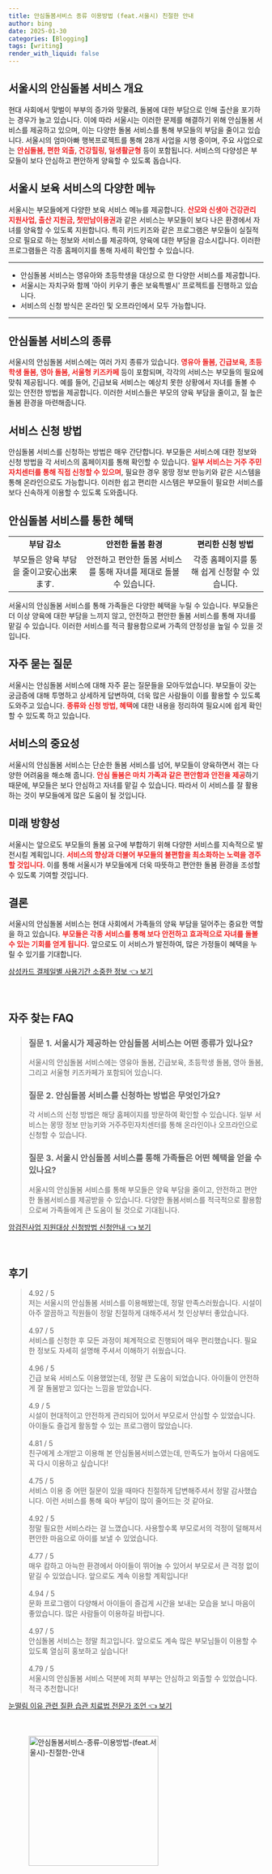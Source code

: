 ```yaml
---
title: 안심돌봄서비스 종류 이용방법 (feat.서울시) 친절한 안내
author: bing
date: 2025-01-30
categories: [Blogging]
tags: [writing]
render_with_liquid: false
---
```



<h2 id='안심돌봄 서비스 개요'>서울시의 안심돌봄 서비스 개요</h2>

<p>현대 사회에서 맞벌이 부부의 증가와 맞물려, 돌봄에 대한 부담으로 인해 출산을 포기하는 경우가 늘고 있습니다. 이에 따라 서울시는 이러한 문제를 해결하기 위해 안심돌봄 서비스를 제공하고 있으며, 이는 다양한 돌봄 서비스를 통해 부모들의 부담을 줄이고 있습니다. 서울시의 엄마아빠 행복프로젝트를 통해 28개 사업을 시행 중이며, 주요 사업으로는 <b><span style="color: #ee2323;">안심돌봄, 편한 외출, 건강힐링, 일생활균형</span></b> 등이 포함됩니다. 서비스의 다양성은 부모들이 보다 안심하고 편안하게 양육할 수 있도록 돕습니다.</p>

<h2 id='서울시 보육 서비스 메뉴'>서울시 보육 서비스의 다양한 메뉴</h2>

<p>서울시는 부모들에게 다양한 보육 서비스 메뉴를 제공합니다. <b><span style="color: #ee2323;">산모와 신생아 건강관리 지원사업, 출산 지원금, 첫만남이용권</span></b>과 같은 서비스는 부모들이 보다 나은 환경에서 자녀를 양육할 수 있도록 지원합니다. 특히 키드키즈와 같은 프로그램은 부모들이 실질적으로 필요로 하는 정보와 서비스를 제공하여, 양육에 대한 부담을 감소시킵니다. 이러한 프로그램들은 각종 홈페이지를 통해 자세히 확인할 수 있습니다.</p>

<hr />

<ul>
    <li>안심돌봄 서비스는 영유아와 초등학생을 대상으로 한 다양한 서비스를 제공합니다.</li>
    <li>서울시는 자치구와 함께 '아이 키우기 좋은 보육특별시' 프로젝트를 진행하고 있습니다.</li>
    <li>서비스의 신청 방식은 온라인 및 오프라인에서 모두 가능합니다.</li>
</ul>

<hr />

<h2 id='안심돌봄 서비스의 종류'>안심돌봄 서비스의 종류</h2>

<p>서울시의 안심돌봄 서비스에는 여러 가지 종류가 있습니다. <b><span style="color: #ee2323;">영유아 돌봄, 긴급보육, 초등학생 돌봄, 영아 돌봄, 서울형 키즈카페</span></b> 등이 포함되며, 각각의 서비스는 부모들의 필요에 맞춰 제공됩니다. 예를 들어, 긴급보육 서비스는 예상치 못한 상황에서 자녀를 돌볼 수 있는 안전한 방법을 제공합니다. 이러한 서비스들은 부모의 양육 부담을 줄이고, 질 높은 돌봄 환경을 마련해줍니다.</p>

<h2 id='서비스 신청 방법'>서비스 신청 방법</h2>

<p>안심돌봄 서비스를 신청하는 방법은 매우 간단합니다. 부모들은 서비스에 대한 정보와 신청 방법을 각 서비스의 홈페이지를 통해 확인할 수 있습니다. <b><span style="color: #ee2323;">일부 서비스는 거주 주민자치센터를 통해 직접 신청할 수 있으며</span></b>, 필요한 경우 몽땅 정보 만능키와 같은 시스템을 통해 온라인으로도 가능합니다. 이러한 쉽고 편리한 시스템은 부모들이 필요한 서비스를 보다 신속하게 이용할 수 있도록 도와줍니다.</p>

<h2 id='안심돌봄 서비스의 혜택'>안심돌봄 서비스를 통한 혜택</h2>

<table>
    <tr>
        <td style="text-align: center; height: 17px;"><b>부담 감소</b></td>
        <td style="text-align: center; height: 17px;"><b>안전한 돌봄 환경</b></td>
        <td style="text-align: center; height: 17px;"><b>편리한 신청 방법</b></td>
    </tr>
    <tr>
        <td style="text-align: center; height: 17px;">부모들은 양육 부담을 줄이고安心出来ます.</td>
        <td style="text-align: center; height: 17px;">안전하고 편안한 돌봄 서비스를 통해 자녀를 제대로 돌볼 수 있습니다.</td>
        <td style="text-align: center; height: 17px;">각종 홈페이지를 통해 쉽게 신청할 수 있습니다.</td>
    </tr>
</table>

<p>서울시의 안심돌봄 서비스를 통해 가족들은 다양한 혜택을 누릴 수 있습니다. 부모들은 더 이상 양육에 대한 부담을 느끼지 않고, 안전하고 편안한 돌봄 서비스를 통해 자녀를 맡길 수 있습니다. 이러한 서비스를 적극 활용함으로써 가족의 안정성을 높일 수 있을 것입니다.</p>

<h2 id='자주 묻는 질문'>자주 묻는 질문</h2>

<p>서울시는 안심돌봄 서비스에 대해 자주 묻는 질문들을 모아두었습니다. 부모들이 갖는 궁금증에 대해 투명하고 상세하게 답변하여, 더욱 많은 사람들이 이를 활용할 수 있도록 도와주고 있습니다. <b><span style="color: #ee2323;">종류와 신청 방법, 혜택</span></b>에 대한 내용을 정리하여 필요시에 쉽게 확인할 수 있도록 하고 있습니다.</p>

<h2 id='서비스의 중요성'>서비스의 중요성</h2>

<p>서울시의 안심돌봄 서비스는 단순한 돌봄 서비스를 넘어, 부모들이 양육하면서 겪는 다양한 어려움을 해소해 줍니다. <b><span style="color: #ee2323;">안심 돌봄은 마치 가족과 같은 편안함과 안전을 제공</span></b>하기 때문에, 부모들은 보다 안심하고 자녀를 맡길 수 있습니다. 따라서 이 서비스를 잘 활용하는 것이 부모들에게 많은 도움이 될 것입니다.</p>

<h2 id='미래 방향성'>미래 방향성</h2>

<p>서울시는 앞으로도 부모들의 돌봄 요구에 부합하기 위해 다양한 서비스를 지속적으로 발전시킬 계획입니다. <b><span style="color: #ee2323;">서비스의 향상과 더불어 부모들의 불편함을 최소화하는 노력을 경주할 것입니다</span></b>. 이를 통해 서울시가 부모들에게 더욱 따뜻하고 편안한 돌봄 환경을 조성할 수 있도록 기여할 것입니다.</p>

<h2 id='결론'>결론</h2>

<p>서울시의 안심돌봄 서비스는 현대 사회에서 가족들의 양육 부담을 덜어주는 중요한 역할을 하고 있습니다. <b><span style="color: #ee2323;">부모들은 각종 서비스를 통해 보다 안전하고 효과적으로 자녀를 돌볼 수 있는 기회를 얻게 됩니다.</span></b> 앞으로도 이 서비스가 발전하여, 많은 가정들이 혜택을 누릴 수 있기를 기대합니다.</p>


<p><a class="click-button" title="삼성카드 결제일별 사용기간 소중한 정보" href="https://afficreate.github.io/posts/%EC%82%BC%EC%84%B1%EC%B9%B4%EB%93%9C-%EA%B2%B0%EC%A0%9C%EC%9D%BC%EB%B3%84-%EC%82%AC%EC%9A%A9%EA%B8%B0%EA%B0%84-%EC%86%8C%EC%A4%91%ED%95%9C-%EC%A0%95%EB%B3%B4/" rel="dofollow">삼성카드 결제일별 사용기간 소중한 정보 👈 보기</a></p><br>
<h2 id='자주_찾는_FAQ'>자주 찾는 FAQ</h2>
<div itemscope="" itemtype="https://schema.org/FAQPage"> 
<blockquote> 
<div itemscope="" itemprop="mainEntity" itemtype="https://schema.org/Question"> 
<h3 itemprop="name">질문 1. 서울시가 제공하는 안심돌봄 서비스는 어떤 종류가 있나요?</h3> 
<div itemscope="" itemprop="acceptedAnswer" itemtype="https://schema.org/Answer"> 
<span itemprop="text"> 
<p>서울시의 안심돌봄 서비스에는 영유아 돌봄, 긴급보육, 초등학생 돌봄, 영아 돌봄, 그리고 서울형 키즈카페가 포함되어 있습니다.</p> 
</span> 
</div> 
</div> 
<div itemscope="" itemprop="mainEntity" itemtype="https://schema.org/Question"> 
<h3 itemprop="name">질문 2. 안심돌봄 서비스를 신청하는 방법은 무엇인가요?</h3> 
<div itemscope="" itemprop="acceptedAnswer" itemtype="https://schema.org/Answer"> 
<span itemprop="text"> 
<p>각 서비스의 신청 방법은 해당 홈페이지를 방문하여 확인할 수 있습니다. 일부 서비스는 몽땅 정보 만능키와 거주주민자치센터를 통해 온라인이나 오프라인으로 신청할 수 있습니다.</p> 
</span> 
</div> 
</div> 
<div itemscope="" itemprop="mainEntity" itemtype="https://schema.org/Question"> 
<h3 itemprop="name">질문 3. 서울시 안심돌봄 서비스를 통해 가족들은 어떤 혜택을 얻을 수 있나요?</h3> 
<div itemscope="" itemprop="acceptedAnswer" itemtype="https://schema.org/Answer"> 
<span itemprop="text"> 
<p>서울시의 안심돌봄 서비스를 통해 부모들은 양육 부담을 줄이고, 안전하고 편안한 돌봄서비스를 제공받을 수 있습니다. 다양한 돌봄서비스를 적극적으로 활용함으로써 가족들에게 큰 도움이 될 것으로 기대됩니다.</p> 
</span> 
</div> 
</div> 
</blockquote> 
</div>
<p><a class="click-button" title="암검진사업 지원대상 신청방법 신청안내" href="https://afficreate.github.io/posts/%EC%95%94%EA%B2%80%EC%A7%84%EC%82%AC%EC%97%85-%EC%A7%80%EC%9B%90%EB%8C%80%EC%83%81-%EC%8B%A0%EC%B2%AD%EB%B0%A9%EB%B2%95-%EC%8B%A0%EC%B2%AD%EC%95%88%EB%82%B4/" rel="dofollow">암검진사업 지원대상 신청방법 신청안내 👈 보기</a></p><br>
<h2 id='후기'>후기</h2>
<div itemscope itemtype="https://schema.org/Product">
  <blockquote>
  <div itemprop="review" itemscope itemtype="https://schema.org/Review">
      <div itemprop="reviewRating" itemscope itemtype="https://schema.org/Rating"> <span itemprop="ratingValue">4.92</span> / <span itemprop="bestRating">5</span> </div>
      <span itemprop="reviewBody">저는 서울시의 안심돌봄 서비스를 이용해봤는데, 정말 만족스러웠습니다. 시설이 아주 깔끔하고 직원들이 정말 친절하게 대해주셔서 첫 인상부터 좋았습니다.</span>
  </div>
  <br>
  <div itemprop="review" itemscope itemtype="https://schema.org/Review">
      <div itemprop="reviewRating" itemscope itemtype="https://schema.org/Rating"> <span itemprop="ratingValue">4.97</span> / <span itemprop="bestRating">5</span> </div>
      <span itemprop="reviewBody">서비스를 신청한 후 모든 과정이 체계적으로 진행되어 매우 편리했습니다. 필요한 정보도 자세히 설명해 주셔서 이해하기 쉬웠습니다.</span>
  </div>
  <br>
  <div itemprop="review" itemscope itemtype="https://schema.org/Review">
      <div itemprop="reviewRating" itemscope itemtype="https://schema.org/Rating"> <span itemprop="ratingValue">4.96</span> / <span itemprop="bestRating">5</span> </div>
      <span itemprop="reviewBody">긴급 보육 서비스도 이용했었는데, 정말 큰 도움이 되었습니다. 아이들이 안전하게 잘 돌봄받고 있다는 느낌을 받았습니다.</span>
  </div>
  <br>
  <div itemprop="review" itemscope itemtype="https://schema.org/Review">
      <div itemprop="reviewRating" itemscope itemtype="https://schema.org/Rating"> <span itemprop="ratingValue">4.9</span> / <span itemprop="bestRating">5</span> </div>
      <span itemprop="reviewBody">시설이 현대적이고 안전하게 관리되어 있어서 부모로서 안심할 수 있었습니다. 아이들도 즐겁게 활동할 수 있는 프로그램이 많았습니다.</span>
  </div>
  <br>
  <div itemprop="review" itemscope itemtype="https://schema.org/Review">
      <div itemprop="reviewRating" itemscope itemtype="https://schema.org/Rating"> <span itemprop="ratingValue">4.81</span> / <span itemprop="bestRating">5</span> </div>
      <span itemprop="reviewBody">친구에게 소개받고 이용해 본 안심돌봄서비스였는데, 만족도가 높아서 다음에도 꼭 다시 이용하고 싶습니다!</span>
  </div>
  <br>
  <div itemprop="review" itemscope itemtype="https://schema.org/Review">
      <div itemprop="reviewRating" itemscope itemtype="https://schema.org/Rating"> <span itemprop="ratingValue">4.75</span> / <span itemprop="bestRating">5</span> </div>
      <span itemprop="reviewBody">서비스 이용 중 어떤 질문이 있을 때마다 친절하게 답변해주셔서 정말 감사했습니다. 이런 서비스를 통해 육아 부담이 많이 줄어드는 것 같아요.</span>
  </div>
  <br>
  <div itemprop="review" itemscope itemtype="https://schema.org/Review">
      <div itemprop="reviewRating" itemscope itemtype="https://schema.org/Rating"> <span itemprop="ratingValue">4.92</span> / <span itemprop="bestRating">5</span> </div>
      <span itemprop="reviewBody">정말 필요한 서비스라는 걸 느꼈습니다. 사용할수록 부모로서의 걱정이 덜해져서 편안한 마음으로 아이를 보낼 수 있었습니다.</span>
  </div>
  <br>
  <div itemprop="review" itemscope itemtype="https://schema.org/Review">
      <div itemprop="reviewRating" itemscope itemtype="https://schema.org/Rating"> <span itemprop="ratingValue">4.77</span> / <span itemprop="bestRating">5</span> </div>
      <span itemprop="reviewBody">매우 캄하고 아늑한 환경에서 아이들이 뛰어놀 수 있어서 부모로서 큰 걱정 없이 맡길 수 있었습니다. 앞으로도 계속 이용할 계획입니다!</span>
  </div>
  <br>
  <div itemprop="review" itemscope itemtype="https://schema.org/Review">
      <div itemprop="reviewRating" itemscope itemtype="https://schema.org/Rating"> <span itemprop="ratingValue">4.94</span> / <span itemprop="bestRating">5</span> </div>
      <span itemprop="reviewBody">문화 프로그램이 다양해서 아이들이 즐겁게 시간을 보내는 모습을 보니 마음이 좋았습니다. 많은 사람들이 이용하길 바랍니다.</span>
  </div>
  <br>
  <div itemprop="review" itemscope itemtype="https://schema.org/Review">
      <div itemprop="reviewRating" itemscope itemtype="https://schema.org/Rating"> <span itemprop="ratingValue">4.97</span> / <span itemprop="bestRating">5</span> </div>
      <span itemprop="reviewBody">안심돌봄 서비스는 정말 최고입니다. 앞으로도 계속 많은 부모님들이 이용할 수 있도록 열심히 홍보하고 싶습니다!</span>
  </div>
  <br>
  <div itemprop="review" itemscope itemtype="https://schema.org/Review">
      <div itemprop="reviewRating" itemscope itemtype="https://schema.org/Rating"> <span itemprop="ratingValue">4.79</span> / <span itemprop="bestRating">5</span> </div>
      <span itemprop="reviewBody">서울시의 안심돌봄 서비스 덕분에 저희 부부는 안심하고 외출할 수 있었습니다. 적극 추천합니다!</span>
  </div>
  </blockquote>
</div>
<p><a class="click-button" title="눈떨림 이유 관련 질환 습관 치료법 전문가 조언" href="https://afficreate.github.io/posts/%EB%88%88%EB%96%A8%EB%A6%BC-%EC%9D%B4%EC%9C%A0-%EA%B4%80%EB%A0%A8-%EC%A7%88%ED%99%98-%EC%8A%B5%EA%B4%80-%EC%B9%98%EB%A3%8C%EB%B2%95-%EC%A0%84%EB%AC%B8%EA%B0%80-%EC%A1%B0%EC%96%B8/" rel="dofollow">눈떨림 이유 관련 질환 습관 치료법 전문가 조언 👈 보기</a></p><br>
<figure class="image"><img src="https://afficreate.github.io/assets/img/thumbnail/안심돌봄서비스-종류-이용방법-(feat.서울시)-친절한-안내.webp" alt="안심돌봄서비스-종류-이용방법-(feat.서울시)-친절한-안내" width="256" height="256"></figure>